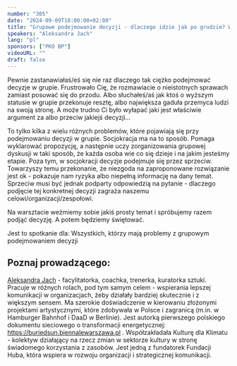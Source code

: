 ```yaml
---
number: "305"
date: "2024-09-09T18:00:00+02:00"
title: "Grupowe podejmowanie decyzji - dlaczego idzie jak po grudzie? Warsztat socjokratycznego podejmowania decyzji w grupie"
speakers: "Aleksandra Jach"
lang: "pl"
sponsors: ["PKO BP"]
videoURL: ""
draft: false
---
```


Pewnie zastanawiałaś/eś się nie raz dlaczego tak ciężko podejmować decyzje w grupie. Frustrowało Cię, że rozmawiacie o nieistotnych sprawach zamiast posuwać się do przodu. Albo słuchałeś/aś jak ktoś o wyższym statusie w grupie przekonuje resztę, albo największa gaduła przemyca ludzi na swoją stronę. A może trudno Ci było wyłapać jaki jest właściwie argument za albo przeciw jakiejś decyzji...

To tylko kilka z wielu różnych problemów, które pojawiają się przy podejmowaniu decyzji w grupie. Socjokracja ma na to sposób. Pomaga wyklarować propozycję, a następnie uczy zorganizowania grupowej dyskusji w taki sposób, że każda osoba wie co się dzieje i na jakim jesteśmy etapie. Poza tym, w socjokracji decyzje podejmuje się przez sprzeciw. Towarzyszy temu przekonanie, że niezgoda na zaproponowane rozwiązanie jest ok - pokazuje nam ryzyka albo niepełną informację na dany temat. Sprzeciw musi być jednak podparty odpowiedzią na pytanie - dlaczego podjęcie tej konkretnej decyzji zagraża naszemu celowi/organizacji/zespołowi.

Na warsztacie weźmiemy sobie jakiś prosty temat i spróbujemy razem podjąć decyzję. A potem będziemy świętować.

Jest to spotkanie dla: Wszystkich, którzy mają problemy z grupowym podejmowaniem decyzji

## Poznaj prowadzącego:

<a href="https://www.linkedin.com/in/aleksandrajach" target="_blank">Aleksandra Jach</a>  - facylitatorka, coachka, trenerka, kuratorka sztuki. Pracuje w różnych rolach, pod tym samym celem - wspierania lepszej komunikacji w organizacjach, żeby działały bardziej skutecznie i z większym sensem. Ma szerokie doświadczenie w kierowaniu złożonymi projektami artystycznymi, które zdobywała w Polsce i zagranicą (m.in. w Hamburger Bahnhof i DaaD w Berlinie). Jest autorką pierwszego polskiego dokumentu sieciowego o transformacji energetycznej: <a href="https://buriedsun.biennalewarszawa.pl" target="_blank">https://buriedsun.biennalewarszawa.pl</a> . Współzakładała Kulturę dla Klimatu - kolektyw działający na rzecz zmian w sektorze kultury w stronę świadomego korzystania z zasobów. Jest jedną z fundatorek Fundacji Huba, która wspiera w rozwoju organizacji i strategicznej komunikacji.
